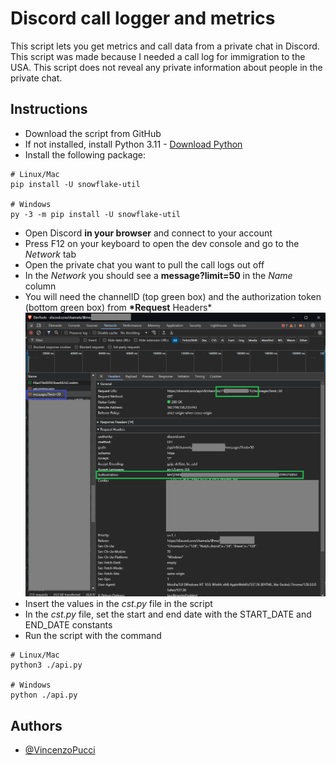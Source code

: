 # Discord call logger and metrics

This script lets you get metrics and call data from a private chat in Discord. This script was made because I needed a call log for immigration to the USA. This script does not reveal any private information about people in the private chat.

## Instructions

- Download the script from GitHub
- If not installed, install Python 3.11 - [Download Python](https://www.python.org/downloads/)
- Install the following package:

```console
# Linux/Mac
pip install -U snowflake-util

# Windows
py -3 -m pip install -U snowflake-util
```

- Open Discord **in your browser** and connect to your account
- Press F12 on your keyboard to open the dev console and go to the _Network_ tab
- Open the private chat you want to pull the call logs out off
- In the _Network_ you should see a **message?limit=50** in the _Name_ column
- You will need the channelID (top green box) and the authorization token (bottom green box) from **\*Request** Headers\*
  ![alt text](https://github.com/VincenzoPucci/discord_call_logs/blob/main/discordF12.PNG?raw=true)
- Insert the values in the _cst.py_ file in the script
- In the _cst.py_ file, set the start and end date with the START_DATE and END_DATE constants
- Run the script with the command

```console
# Linux/Mac
python3 ./api.py

# Windows
python ./api.py
```

## Authors

- [@VincenzoPucci](https://github.com/VincenzoPucci)
